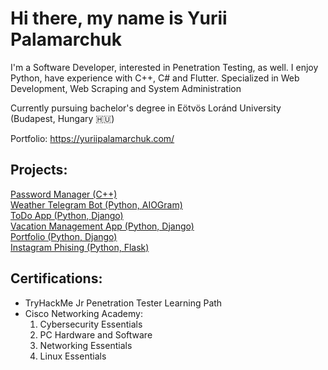 # Hi there, my name is Yurii Palamarchuk

I'm a Software Developer, interested in Penetration Testing, as well. I enjoy Python, have experience with C++, C# and Flutter. Specialized in Web Development, Web Scraping and System Administration

Currently pursuing bachelor's degree in Eötvös Loránd University (Budapest, Hungary 🇭🇺)

Portfolio: https://yuriipalamarchuk.com/

## Projects:
<a href="https://github.com/nohackingnolife/Password-Manager">Password Manager (C++)</a><br>
<a href="https://github.com/nohackingnolife/Telegram-Weather-Bot">Weather Telegram Bot (Python, AIOGram)</a><br>
<a href="https://github.com/nohackingnolife/django4-todo-app">ToDo App (Python, Django)</a><br>
<a href="https://github.com/nohackingnolife/django4-vacation-management-app">Vacation Management App (Python, Django)</a><br>
<a href="https://github.com/nohackingnolife/django4-portfolio">Portfolio (Python, Django)</a><br>
<a href="[https://github.com/nohackingnolife/django4-portfolio](https://github.com/nohackingnolife/flask-instagram-phising)">Instagram Phising (Python, Flask)</a>

## Certifications:
- TryHackMe Jr Penetration Tester Learning Path<br>
- Cisco Networking Academy:
  1) Cybersecurity Essentials<br>
  2) PC Hardware and Software<br>
  3) Networking Essentials<br>
  4) Linux Essentials
